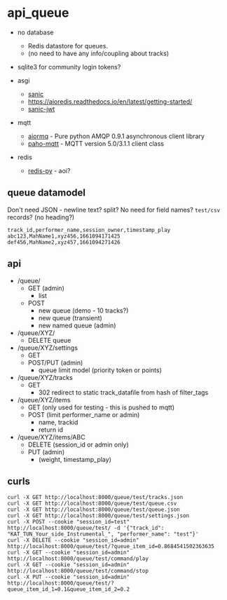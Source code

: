 api_queue
=========

* no database
    * Redis datastore for queues.
    * (no need to have any info/coupling about tracks)
* sqlite3 for community login tokens?



* asgi
    * [sanic](https://sanic.dev/en/plugins/sanic-ext/getting-started.html#features)
    * https://aioredis.readthedocs.io/en/latest/getting-started/
    * [sanic-jwt](https://sanic-jwt.readthedocs.io/en/latest/pages/simpleusage.html)
* mqtt
    * [aiormq](https://github.com/mosquito/aiormq) - Pure python AMQP 0.9.1 asynchronous client library 
    * [paho-mqtt](https://pypi.org/project/paho-mqtt/) - MQTT version 5.0/3.1.1 client class
* redis
    * [redis-py](https://github.com/redis/redis-py) - aoi?


queue datamodel
---------------

Don't need JSON - newline text? split? No need for field names? `test/csv` records? (no heading?)

```csv
track_id,performer_name,session_owner,timestamp_play
abc123,MahName1,xyz456,1661094171425
def456,MahName2,xyz457,1661094271426
```


api
---

* /queue/
    * GET (admin)
        * list
    * POST
        * new queue (demo - 10 tracks?)
        * new queue (transient)
        * new named queue (admin)
* /queue/XYZ/
    * DELETE queue
* /queue/XYZ/settings
    * GET
    * POST/PUT (admin)
        * queue limit model (priority token or points)
* /queue/XYZ/tracks
    * GET
        * 302 redirect to static track_datafile from hash of filter_tags
* /queue/XYZ/items
    * GET (only used for testing - this is pushed to mqtt)
    * POST (limit performer_name or admin)
        * name, trackid
        * return id
* /queue/XYZ/items/ABC
    * DELETE (session_id or admin only)
    * PUT (admin)
        * (weight, timestamp_play)


curls
-----

```
curl -X GET http://localhost:8000/queue/test/tracks.json
curl -X GET http://localhost:8000/queue/test/queue.csv
curl -X GET http://localhost:8000/queue/test/queue.json
curl -X GET http://localhost:8000/queue/test/settings.json
curl -X POST --cookie "session_id=test" http://localhost:8000/queue/test/ -d '{"track_id": "KAT_TUN_Your_side_Instrumental_", "performer_name": "test"}'
curl -X DELETE --cookie "session_id=admin" http://localhost:8000/queue/test/?queue_item_id=0.8684541502363635
curl -X GET --cookie "session_id=admin" http://localhost:8000/queue/test/command/play
curl -X GET --cookie "session_id=admin" http://localhost:8000/queue/test/command/stop
curl -X PUT --cookie "session_id=admin" http://localhost:8000/queue/test/?queue_item_id_1=0.1&queue_item_id_2=0.2
```